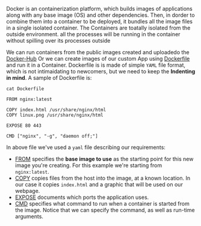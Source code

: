 Docker is an containerization platform, which builds images of applications along with any base image (OS) and other dependencies. Then, in dorder to combine them into a container to be deployed, it bundles all the image files in a single isolated container. The Containers are toatally isolated from the outside environment. all the processes will be running in the container without spilling over its processes outside

We can run containers from the public images created and uploadedo the [Docker-Hub](https://hub.docker.com) Or we can create images of our custom App using [Dockerfile](https://docs.docker.com/engine/reference/builder/) and run it in a Container. Dockerfile is is made of simple `YAML` file format, which is not intimaidating to newcomers, but we need to keep the **Indenting in mind**. A sample of Dockerfile is:

```
cat Dockerfile

FROM nginx:latest

COPY index.html /usr/share/nginx/html
COPY linux.png /usr/share/nginx/html

EXPOSE 80 443

CMD ["nginx", "-g", "daemon off;"]
```

In above file we've used a `yaml` file describing our requirements:

- [FROM](https://docs.docker.com/engine/reference/builder/#from) specifies the **base image to use** as the starting point for this new image you're creating. For this example we're starting from `nginx:latest`.
- [COPY](https://docs.docker.com/engine/reference/builder/#copy) copies files from the host into the image, at a known location. In our case it copies `index.html` and a graphic that will be used on our webpage.
- [EXPOSE](https://docs.docker.com/engine/reference/builder/#expose) documents which ports the application uses.
- [CMD](https://docs.docker.com/engine/reference/builder/#cmd) specifies what command to run when a container is started from the image. Notice that we can specify the command, as well as run-time arguments.
